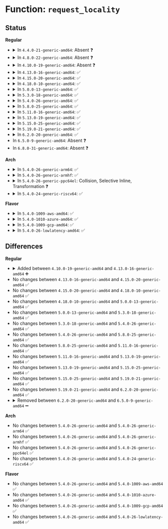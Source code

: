 # Function: <code>request_locality</code>

## Status
<b>Regular</b>
<ul>
<li>
<details>
<summary>In <code>4.4.0-21-generic-amd64</code>: Absent ❓</summary>

```json
{
  "name": "request_locality",
  "collision_type": "Unique Static",
  "inline_type": "Selective",
  "funcs": [
    {
      "addr": 18446744071584254256,
      "name": "request_locality",
      "external": false,
      "loc": "drivers/char/tpm/tpm_tis.c:158",
      "file": "drivers/char/tpm/tpm_tis.c",
      "inline": "not declared, inlined",
      "caller_inline": [],
      "caller_func": [
        "drivers/char/tpm/tpm_tis.c:tpm_tis_send_data",
        "drivers/char/tpm/tpm_tis.c:tpm_tis_init"
      ]
    }
  ],
  "symbols": [
    {
      "addr": 18446744071584254256,
      "name": "request_locality.constprop.9",
      "section": ".text",
      "bind": "STB_LOCAL",
      "size": 545
    }
  ]
}
```
</details>
</li>
<li>
<details>
<summary>In <code>4.8.0-22-generic-amd64</code>: Absent ❓</summary>

```json
{
  "name": "request_locality",
  "collision_type": "Unique Static",
  "inline_type": "Selective",
  "funcs": [
    {
      "addr": 18446744071584595296,
      "name": "request_locality",
      "external": false,
      "loc": "drivers/char/tpm/tpm_tis_core.c:93",
      "file": "drivers/char/tpm/tpm_tis_core.c",
      "inline": "not declared, inlined",
      "caller_inline": [],
      "caller_func": [
        "drivers/char/tpm/tpm_tis_core.c:tpm_tis_core_init",
        "drivers/char/tpm/tpm_tis_core.c:tpm_tis_send_data"
      ]
    }
  ],
  "symbols": [
    {
      "addr": 18446744071584595296,
      "name": "request_locality.constprop.3",
      "section": ".text",
      "bind": "STB_LOCAL",
      "size": 491
    }
  ]
}
```
</details>
</li>
<li>
<details>
<summary>In <code>4.10.0-19-generic-amd64</code>: Absent ❓</summary>

```json
{
  "name": "request_locality",
  "collision_type": "Unique Static",
  "inline_type": "Selective",
  "funcs": [
    {
      "addr": 18446744071584776704,
      "name": "request_locality",
      "external": false,
      "loc": "drivers/char/tpm/tpm_tis_core.c:93",
      "file": "drivers/char/tpm/tpm_tis_core.c",
      "inline": "not declared, inlined",
      "caller_inline": [],
      "caller_func": [
        "drivers/char/tpm/tpm_tis_core.c:tpm_tis_core_init",
        "drivers/char/tpm/tpm_tis_core.c:tpm_tis_send_data"
      ]
    }
  ],
  "symbols": [
    {
      "addr": 18446744071584776704,
      "name": "request_locality.constprop.3",
      "section": ".text",
      "bind": "STB_LOCAL",
      "size": 452
    }
  ]
}
```
</details>
</li>
<li>
<details>
<summary>In <code>4.13.0-16-generic-amd64</code>: ✅</summary>

```c
int request_locality(struct tpm_chip * chip, int l)
```

```json
{
  "name": "request_locality",
  "collision_type": "Unique Static",
  "inline_type": "No",
  "funcs": [
    {
      "addr": 18446744071584864000,
      "name": "request_locality",
      "external": false,
      "loc": "drivers/char/tpm/tpm_tis_core.c:85",
      "file": "drivers/char/tpm/tpm_tis_core.c",
      "inline": "seen, unknown",
      "caller_inline": [],
      "caller_func": [
        "drivers/char/tpm/tpm_tis_core.c:tpm_tis_core_init"
      ]
    }
  ],
  "symbols": [
    {
      "addr": 18446744071584864000,
      "name": "request_locality",
      "section": ".text",
      "bind": "STB_LOCAL",
      "size": 440
    }
  ]
}
```
</details>
</li>
<li>
<details>
<summary>In <code>4.15.0-20-generic-amd64</code>: ✅</summary>

```c
int request_locality(struct tpm_chip * chip, int l)
```

```json
{
  "name": "request_locality",
  "collision_type": "Unique Static",
  "inline_type": "No",
  "funcs": [
    {
      "addr": 18446744071585283024,
      "name": "request_locality",
      "external": false,
      "loc": "drivers/char/tpm/tpm_tis_core.c:87",
      "file": "drivers/char/tpm/tpm_tis_core.c",
      "inline": "seen, unknown",
      "caller_inline": [],
      "caller_func": [
        "drivers/char/tpm/tpm_tis_core.c:tpm_tis_core_init"
      ]
    }
  ],
  "symbols": [
    {
      "addr": 18446744071585283024,
      "name": "request_locality",
      "section": ".text",
      "bind": "STB_LOCAL",
      "size": 443
    }
  ]
}
```
</details>
</li>
<li>
<details>
<summary>In <code>4.18.0-10-generic-amd64</code>: ✅</summary>

```c
int request_locality(struct tpm_chip * chip, int l)
```

```json
{
  "name": "request_locality",
  "collision_type": "Unique Static",
  "inline_type": "No",
  "funcs": [
    {
      "addr": 18446744071585520864,
      "name": "request_locality",
      "external": false,
      "loc": "drivers/char/tpm/tpm_tis_core.c:195",
      "file": "drivers/char/tpm/tpm_tis_core.c",
      "inline": "seen, unknown",
      "caller_inline": [],
      "caller_func": [
        "drivers/char/tpm/tpm_tis_core.c:tpm_tis_core_init"
      ]
    }
  ],
  "symbols": [
    {
      "addr": 18446744071585520864,
      "name": "request_locality",
      "section": ".text",
      "bind": "STB_LOCAL",
      "size": 455
    }
  ]
}
```
</details>
</li>
<li>
<details>
<summary>In <code>5.0.0-13-generic-amd64</code>: ✅</summary>

```c
int request_locality(struct tpm_chip * chip, int l)
```

```json
{
  "name": "request_locality",
  "collision_type": "Unique Static",
  "inline_type": "No",
  "funcs": [
    {
      "addr": 18446744071585644960,
      "name": "request_locality",
      "external": false,
      "loc": "drivers/char/tpm/tpm_tis_core.c:195",
      "file": "drivers/char/tpm/tpm_tis_core.c",
      "inline": "seen, unknown",
      "caller_inline": [],
      "caller_func": [
        "drivers/char/tpm/tpm_tis_core.c:tpm_tis_core_init"
      ]
    }
  ],
  "symbols": [
    {
      "addr": 18446744071585644960,
      "name": "request_locality",
      "section": ".text",
      "bind": "STB_LOCAL",
      "size": 455
    }
  ]
}
```
</details>
</li>
<li>
<details>
<summary>In <code>5.3.0-18-generic-amd64</code>: ✅</summary>

```c
int request_locality(struct tpm_chip * chip, int l)
```

```json
{
  "name": "request_locality",
  "collision_type": "Unique Static",
  "inline_type": "No",
  "funcs": [
    {
      "addr": 18446744071585870048,
      "name": "request_locality",
      "external": false,
      "loc": "drivers/char/tpm/tpm_tis_core.c:191",
      "file": "drivers/char/tpm/tpm_tis_core.c",
      "inline": "seen, unknown",
      "caller_inline": [],
      "caller_func": [
        "drivers/char/tpm/tpm_tis_core.c:tpm_tis_core_init"
      ]
    }
  ],
  "symbols": [
    {
      "addr": 18446744071585870048,
      "name": "request_locality",
      "section": ".text",
      "bind": "STB_LOCAL",
      "size": 472
    }
  ]
}
```
</details>
</li>
<li>
<details>
<summary>In <code>5.4.0-26-generic-amd64</code>: ✅</summary>

```c
int request_locality(struct tpm_chip * chip, int l)
```

```json
{
  "name": "request_locality",
  "collision_type": "Unique Static",
  "inline_type": "No",
  "funcs": [
    {
      "addr": 18446744071586012608,
      "name": "request_locality",
      "external": false,
      "loc": "drivers/char/tpm/tpm_tis_core.c:191",
      "file": "drivers/char/tpm/tpm_tis_core.c",
      "inline": "seen, unknown",
      "caller_inline": [],
      "caller_func": [
        "drivers/char/tpm/tpm_tis_core.c:tpm_tis_core_init"
      ]
    }
  ],
  "symbols": [
    {
      "addr": 18446744071586012608,
      "name": "request_locality",
      "section": ".text",
      "bind": "STB_LOCAL",
      "size": 472
    }
  ]
}
```
</details>
</li>
<li>
<details>
<summary>In <code>5.8.0-25-generic-amd64</code>: ✅</summary>

```c
int request_locality(struct tpm_chip * chip, int l)
```

```json
{
  "name": "request_locality",
  "collision_type": "Unique Static",
  "inline_type": "No",
  "funcs": [
    {
      "addr": 18446744071586751232,
      "name": "request_locality",
      "external": false,
      "loc": "drivers/char/tpm/tpm_tis_core.c:191",
      "file": "drivers/char/tpm/tpm_tis_core.c",
      "inline": "seen, unknown",
      "caller_inline": [],
      "caller_func": [
        "drivers/char/tpm/tpm_tis_core.c:probe_itpm"
      ]
    }
  ],
  "symbols": [
    {
      "addr": 18446744071586751232,
      "name": "request_locality",
      "section": ".text",
      "bind": "STB_LOCAL",
      "size": 472
    }
  ]
}
```
</details>
</li>
<li>
<details>
<summary>In <code>5.11.0-16-generic-amd64</code>: ✅</summary>

```c
int request_locality(struct tpm_chip * chip, int l)
```

```json
{
  "name": "request_locality",
  "collision_type": "Unique Static",
  "inline_type": "No",
  "funcs": [
    {
      "addr": 18446744071586845312,
      "name": "request_locality",
      "external": false,
      "loc": "drivers/char/tpm/tpm_tis_core.c:147",
      "file": "drivers/char/tpm/tpm_tis_core.c",
      "inline": "seen, unknown",
      "caller_inline": [],
      "caller_func": [
        "drivers/char/tpm/tpm_tis_core.c:tpm_tis_core_init",
        "drivers/char/tpm/tpm_tis_core.c:tpm_tis_probe_irq_single",
        "drivers/char/tpm/tpm_tis_core.c:probe_itpm"
      ]
    }
  ],
  "symbols": [
    {
      "addr": 18446744071586845312,
      "name": "request_locality",
      "section": ".text",
      "bind": "STB_LOCAL",
      "size": 472
    }
  ]
}
```
</details>
</li>
<li>
<details>
<summary>In <code>5.13.0-19-generic-amd64</code>: ✅</summary>

```c
int request_locality(struct tpm_chip * chip, int l)
```

```json
{
  "name": "request_locality",
  "collision_type": "Unique Static",
  "inline_type": "No",
  "funcs": [
    {
      "addr": 18446744071586725392,
      "name": "request_locality",
      "external": false,
      "loc": "drivers/char/tpm/tpm_tis_core.c:147",
      "file": "drivers/char/tpm/tpm_tis_core.c",
      "inline": "seen, unknown",
      "caller_inline": [],
      "caller_func": [
        "drivers/char/tpm/tpm_tis_core.c:tpm_tis_resume",
        "drivers/char/tpm/tpm_tis_core.c:tpm_tis_core_init",
        "drivers/char/tpm/tpm_tis_core.c:tpm_tis_core_init",
        "drivers/char/tpm/tpm_tis_core.c:tpm_tis_probe_irq_single"
      ]
    }
  ],
  "symbols": [
    {
      "addr": 18446744071586725392,
      "name": "request_locality",
      "section": ".text",
      "bind": "STB_LOCAL",
      "size": 472
    }
  ]
}
```
</details>
</li>
<li>
<details>
<summary>In <code>5.15.0-25-generic-amd64</code>: ✅</summary>

```c
int request_locality(struct tpm_chip * chip, int l)
```

```json
{
  "name": "request_locality",
  "collision_type": "Unique Static",
  "inline_type": "No",
  "funcs": [
    {
      "addr": 18446744071587276864,
      "name": "request_locality",
      "external": false,
      "loc": "drivers/char/tpm/tpm_tis_core.c:148",
      "file": "drivers/char/tpm/tpm_tis_core.c",
      "inline": "seen, unknown",
      "caller_inline": [],
      "caller_func": [
        "drivers/char/tpm/tpm_tis_core.c:tpm_tis_resume",
        "drivers/char/tpm/tpm_tis_core.c:tpm_tis_core_init",
        "drivers/char/tpm/tpm_tis_core.c:tpm_tis_core_init",
        "drivers/char/tpm/tpm_tis_core.c:tpm_tis_core_init",
        "drivers/char/tpm/tpm_tis_core.c:tpm_tis_probe_irq_single"
      ]
    }
  ],
  "symbols": [
    {
      "addr": 18446744071587276864,
      "name": "request_locality",
      "section": ".text",
      "bind": "STB_LOCAL",
      "size": 481
    }
  ]
}
```
</details>
</li>
<li>
<details>
<summary>In <code>5.19.0-21-generic-amd64</code>: ✅</summary>

```c
int request_locality(struct tpm_chip * chip, int l)
```

```json
{
  "name": "request_locality",
  "collision_type": "Unique Static",
  "inline_type": "No",
  "funcs": [
    {
      "addr": 18446744071588586208,
      "name": "request_locality",
      "external": false,
      "loc": "drivers/char/tpm/tpm_tis_core.c:148",
      "file": "drivers/char/tpm/tpm_tis_core.c",
      "inline": "seen, unknown",
      "caller_inline": [],
      "caller_func": [
        "drivers/char/tpm/tpm_tis_core.c:tpm_tis_resume",
        "drivers/char/tpm/tpm_tis_core.c:tpm_tis_core_init",
        "drivers/char/tpm/tpm_tis_core.c:tpm_tis_core_init",
        "drivers/char/tpm/tpm_tis_core.c:tpm_tis_core_init",
        "drivers/char/tpm/tpm_tis_core.c:tpm_tis_probe_irq_single"
      ]
    }
  ],
  "symbols": [
    {
      "addr": 18446744071588586208,
      "name": "request_locality",
      "section": ".text",
      "bind": "STB_LOCAL",
      "size": 543
    }
  ]
}
```
</details>
</li>
<li>
<details>
<summary>In <code>6.2.0-20-generic-amd64</code>: ✅</summary>

```c
int request_locality(struct tpm_chip * chip, int l)
```

```json
{
  "name": "request_locality",
  "collision_type": "Unique Static",
  "inline_type": "No",
  "funcs": [
    {
      "addr": 18446744071590041968,
      "name": "request_locality",
      "external": false,
      "loc": "drivers/char/tpm/tpm_tis_core.c:148",
      "file": "drivers/char/tpm/tpm_tis_core.c",
      "inline": "seen, unknown",
      "caller_inline": [],
      "caller_func": [
        "drivers/char/tpm/tpm_tis_core.c:tpm_tis_resume",
        "drivers/char/tpm/tpm_tis_core.c:tpm_tis_core_init",
        "drivers/char/tpm/tpm_tis_core.c:tpm_tis_core_init",
        "drivers/char/tpm/tpm_tis_core.c:tpm_tis_core_init",
        "drivers/char/tpm/tpm_tis_core.c:tpm_tis_probe_irq_single"
      ]
    }
  ],
  "symbols": [
    {
      "addr": 18446744071590041968,
      "name": "request_locality",
      "section": ".text",
      "bind": "STB_LOCAL",
      "size": 532
    }
  ]
}
```
</details>
</li>
<li>
In <code>6.5.0-9-generic-amd64</code>: Absent ❓
</li>
<li>
In <code>6.8.0-31-generic-amd64</code>: Absent ❓
</li>
</ul>
<b>Arch</b>
<ul>
<li>
<details>
<summary>In <code>5.4.0-26-generic-arm64</code>: ✅</summary>

```c
int request_locality(struct tpm_chip * chip, int l)
```

```json
{
  "name": "request_locality",
  "collision_type": "Unique Static",
  "inline_type": "No",
  "funcs": [
    {
      "addr": 18446603336498810424,
      "name": "request_locality",
      "external": false,
      "loc": "drivers/char/tpm/tpm_tis_core.c:191",
      "file": "drivers/char/tpm/tpm_tis_core.c",
      "inline": "seen, unknown",
      "caller_inline": [],
      "caller_func": [
        "drivers/char/tpm/tpm_tis_core.c:tpm_tis_core_init"
      ]
    }
  ],
  "symbols": [
    {
      "addr": 18446603336498810424,
      "name": "request_locality",
      "section": ".text",
      "bind": "STB_LOCAL",
      "size": 560
    }
  ]
}
```
</details>
</li>
<li>
<details>
<summary>In <code>5.4.0-26-generic-armhf</code>: ✅</summary>

```c
int request_locality(struct tpm_chip * chip, int l)
```

```json
{
  "name": "request_locality",
  "collision_type": "Unique Static",
  "inline_type": "No",
  "funcs": [
    {
      "addr": 3231421612,
      "name": "request_locality",
      "external": false,
      "loc": "drivers/char/tpm/tpm_tis_core.c:191",
      "file": "drivers/char/tpm/tpm_tis_core.c",
      "inline": "seen, unknown",
      "caller_inline": [],
      "caller_func": [
        "drivers/char/tpm/tpm_tis_core.c:tpm_tis_core_init"
      ]
    }
  ],
  "symbols": [
    {
      "addr": 3231421612,
      "name": "request_locality",
      "section": ".text",
      "bind": "STB_LOCAL",
      "size": 524
    }
  ]
}
```
</details>
</li>
<li>
<details>
<summary>In <code>5.4.0-26-generic-ppc64el</code>: Collision, Selective Inline, Transformation ❓</summary>

```c
int request_locality(struct tpm_chip * chip, int l)
```

```json
{
  "name": "request_locality",
  "collision_type": "Static-Static Collision",
  "inline_type": "Selective",
  "funcs": [
    {
      "addr": 13835058055292005392,
      "name": "request_locality",
      "external": false,
      "loc": "drivers/char/tpm/tpm_tis_core.c:191",
      "file": "drivers/char/tpm/tpm_tis_core.c",
      "inline": "seen, unknown",
      "caller_inline": [],
      "caller_func": [
        "drivers/char/tpm/tpm_tis_core.c:tpm_tis_core_init"
      ]
    },
    {
      "addr": 13835058055292020640,
      "name": "request_locality",
      "external": false,
      "loc": "drivers/char/tpm/tpm_i2c_infineon.c:344",
      "file": "drivers/char/tpm/tpm_i2c_infineon.c",
      "inline": "not declared, inlined",
      "caller_inline": [],
      "caller_func": [
        "drivers/char/tpm/tpm_i2c_infineon.c:tpm_tis_i2c_probe",
        "drivers/char/tpm/tpm_i2c_infineon.c:tpm_tis_i2c_send"
      ]
    }
  ],
  "symbols": [
    {
      "addr": 13835058055292005392,
      "name": "request_locality",
      "section": ".text",
      "bind": "STB_LOCAL",
      "size": 836
    },
    {
      "addr": 13835058055292020640,
      "name": "request_locality.constprop.0",
      "section": ".text",
      "bind": "STB_LOCAL",
      "size": 248
    }
  ]
}
```
</details>
</li>
<li>
<details>
<summary>In <code>5.4.0-24-generic-riscv64</code>: ✅</summary>

```c
int request_locality(struct tpm_chip * chip, int l)
```

```json
{
  "name": "request_locality",
  "collision_type": "Unique Static",
  "inline_type": "No",
  "funcs": [
    {
      "addr": 18446743936276308994,
      "name": "request_locality",
      "external": false,
      "loc": "drivers/char/tpm/tpm_tis_core.c:191",
      "file": "drivers/char/tpm/tpm_tis_core.c",
      "inline": "seen, unknown",
      "caller_inline": [],
      "caller_func": [
        "drivers/char/tpm/tpm_tis_core.c:tpm_tis_core_init"
      ]
    }
  ],
  "symbols": [
    {
      "addr": 18446743936276308994,
      "name": "request_locality",
      "section": ".text",
      "bind": "STB_LOCAL",
      "size": 406
    }
  ]
}
```
</details>
</li>
</ul>
<b>Flavor</b>
<ul>
<li>
<details>
<summary>In <code>5.4.0-1009-aws-amd64</code>: ✅</summary>

```c
int request_locality(struct tpm_chip * chip, int l)
```

```json
{
  "name": "request_locality",
  "collision_type": "Unique Static",
  "inline_type": "No",
  "funcs": [
    {
      "addr": 18446744071585773584,
      "name": "request_locality",
      "external": false,
      "loc": "drivers/char/tpm/tpm_tis_core.c:191",
      "file": "drivers/char/tpm/tpm_tis_core.c",
      "inline": "seen, unknown",
      "caller_inline": [],
      "caller_func": [
        "drivers/char/tpm/tpm_tis_core.c:tpm_tis_core_init"
      ]
    }
  ],
  "symbols": [
    {
      "addr": 18446744071585773584,
      "name": "request_locality",
      "section": ".text",
      "bind": "STB_LOCAL",
      "size": 472
    }
  ]
}
```
</details>
</li>
<li>
<details>
<summary>In <code>5.4.0-1010-azure-amd64</code>: ✅</summary>

```c
int request_locality(struct tpm_chip * chip, int l)
```

```json
{
  "name": "request_locality",
  "collision_type": "Unique Static",
  "inline_type": "No",
  "funcs": [
    {
      "addr": 18446744071585632768,
      "name": "request_locality",
      "external": false,
      "loc": "drivers/char/tpm/tpm_tis_core.c:191",
      "file": "drivers/char/tpm/tpm_tis_core.c",
      "inline": "seen, unknown",
      "caller_inline": [],
      "caller_func": [
        "drivers/char/tpm/tpm_tis_core.c:tpm_tis_core_init"
      ]
    }
  ],
  "symbols": [
    {
      "addr": 18446744071585632768,
      "name": "request_locality",
      "section": ".text",
      "bind": "STB_LOCAL",
      "size": 472
    }
  ]
}
```
</details>
</li>
<li>
<details>
<summary>In <code>5.4.0-1009-gcp-amd64</code>: ✅</summary>

```c
int request_locality(struct tpm_chip * chip, int l)
```

```json
{
  "name": "request_locality",
  "collision_type": "Unique Static",
  "inline_type": "No",
  "funcs": [
    {
      "addr": 18446744071585962624,
      "name": "request_locality",
      "external": false,
      "loc": "drivers/char/tpm/tpm_tis_core.c:191",
      "file": "drivers/char/tpm/tpm_tis_core.c",
      "inline": "seen, unknown",
      "caller_inline": [],
      "caller_func": [
        "drivers/char/tpm/tpm_tis_core.c:tpm_tis_core_init"
      ]
    }
  ],
  "symbols": [
    {
      "addr": 18446744071585962624,
      "name": "request_locality",
      "section": ".text",
      "bind": "STB_LOCAL",
      "size": 472
    }
  ]
}
```
</details>
</li>
<li>
<details>
<summary>In <code>5.4.0-26-lowlatency-amd64</code>: ✅</summary>

```c
int request_locality(struct tpm_chip * chip, int l)
```

```json
{
  "name": "request_locality",
  "collision_type": "Unique Static",
  "inline_type": "No",
  "funcs": [
    {
      "addr": 18446744071586070368,
      "name": "request_locality",
      "external": false,
      "loc": "drivers/char/tpm/tpm_tis_core.c:191",
      "file": "drivers/char/tpm/tpm_tis_core.c",
      "inline": "seen, unknown",
      "caller_inline": [],
      "caller_func": [
        "drivers/char/tpm/tpm_tis_core.c:tpm_tis_core_init"
      ]
    }
  ],
  "symbols": [
    {
      "addr": 18446744071586070368,
      "name": "request_locality",
      "section": ".text",
      "bind": "STB_LOCAL",
      "size": 467
    }
  ]
}
```
</details>
</li>
</ul>

## Differences
<b>Regular</b>
<ul>
<li>
<details>
<summary>Added between <code>4.10.0-19-generic-amd64</code> and <code>4.13.0-16-generic-amd64</code> ➕</summary>

```c
int request_locality(struct tpm_chip * chip, int l)
```
</details>
</li>
<li>
No changes between <code>4.13.0-16-generic-amd64</code> and <code>4.15.0-20-generic-amd64</code> ✅
</li>
<li>
No changes between <code>4.15.0-20-generic-amd64</code> and <code>4.18.0-10-generic-amd64</code> ✅
</li>
<li>
No changes between <code>4.18.0-10-generic-amd64</code> and <code>5.0.0-13-generic-amd64</code> ✅
</li>
<li>
No changes between <code>5.0.0-13-generic-amd64</code> and <code>5.3.0-18-generic-amd64</code> ✅
</li>
<li>
No changes between <code>5.3.0-18-generic-amd64</code> and <code>5.4.0-26-generic-amd64</code> ✅
</li>
<li>
No changes between <code>5.4.0-26-generic-amd64</code> and <code>5.8.0-25-generic-amd64</code> ✅
</li>
<li>
No changes between <code>5.8.0-25-generic-amd64</code> and <code>5.11.0-16-generic-amd64</code> ✅
</li>
<li>
No changes between <code>5.11.0-16-generic-amd64</code> and <code>5.13.0-19-generic-amd64</code> ✅
</li>
<li>
No changes between <code>5.13.0-19-generic-amd64</code> and <code>5.15.0-25-generic-amd64</code> ✅
</li>
<li>
No changes between <code>5.15.0-25-generic-amd64</code> and <code>5.19.0-21-generic-amd64</code> ✅
</li>
<li>
No changes between <code>5.19.0-21-generic-amd64</code> and <code>6.2.0-20-generic-amd64</code> ✅
</li>
<li>
<details>
<summary>Removed between <code>6.2.0-20-generic-amd64</code> and <code>6.5.0-9-generic-amd64</code> ➖</summary>

```c
int request_locality(struct tpm_chip * chip, int l)
```
</details>
</li>
</ul>
<b>Arch</b>
<ul>
<li>
No changes between <code>5.4.0-26-generic-amd64</code> and <code>5.4.0-26-generic-arm64</code> ✅
</li>
<li>
No changes between <code>5.4.0-26-generic-amd64</code> and <code>5.4.0-26-generic-armhf</code> ✅
</li>
<li>
No changes between <code>5.4.0-26-generic-amd64</code> and <code>5.4.0-26-generic-ppc64el</code> ✅
</li>
<li>
No changes between <code>5.4.0-26-generic-amd64</code> and <code>5.4.0-24-generic-riscv64</code> ✅
</li>
</ul>
<b>Flavor</b>
<ul>
<li>
No changes between <code>5.4.0-26-generic-amd64</code> and <code>5.4.0-1009-aws-amd64</code> ✅
</li>
<li>
No changes between <code>5.4.0-26-generic-amd64</code> and <code>5.4.0-1010-azure-amd64</code> ✅
</li>
<li>
No changes between <code>5.4.0-26-generic-amd64</code> and <code>5.4.0-1009-gcp-amd64</code> ✅
</li>
<li>
No changes between <code>5.4.0-26-generic-amd64</code> and <code>5.4.0-26-lowlatency-amd64</code> ✅
</li>
</ul>
